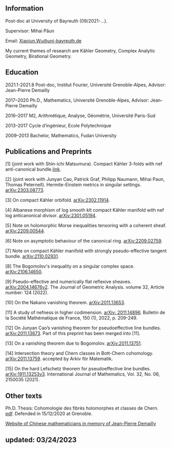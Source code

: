 ## Information

Post-doc at University of Bayreuth (09/2021-...).

Supervisor: Mihai P&#259;un

Email: [Xiaojun.Wu@uni-bayreuth.de](mailto:Xiaojun.Wu@uni-bayreuth.de)

My current themes of research are Kähler Geometry, Complex Analytic Geometry, Birational Geometry.

## Education

2021.1-2021.8 Post-doc, Institut Fourier, Université Grenoble-Alpes, Advisor: Jean-Pierre Demailly

2017–2020 Ph.D., Mathematics, Université Grenoble-Alpes, Advisor: Jean-Pierre Demailly

2016–2017 M2, Arithmétique, Analyse, Géométrie, Université Paris-Sud

2013–2017 Cycle d’ingénieur, Ecole Polytechnique

2009–2013 Bachelor, Mathematics, Fudan University 

## Publications and Preprints
[1] (joint work with Shin-ichi Matsumura). Compact Kähler 3-folds with nef anti-canonical bundle.[link](nef_hal.pdf).

[2] (joint work with  Junyan Cao, Patrick Graf, Philipp Naumann, Mihai Paun, Thomas Peternell). Hermite-Einstein metrics in singular settings. [arXiv:2303.08773](https://arxiv.org/abs/arXiv:2303.08773). 

[3] On compact Kähler orbifold. [arXiv:2302.11914](https://arxiv.org/abs/arXiv:2302.11914). 

[4] Albanese morphism of log smooth klt compact Kähler manifold with nef log anticanonical divisor. [arXiv:2301.05194](https://arxiv.org/abs/arXiv:2301.05194). 

[5] Note on holomorphic Morse inequalities tensoring with a coherent sheaf. [arXiv:2209.00544](https://arxiv.org/abs/arXiv:2209.00544).

[6] Note on asymptotic behaviour of the canonical ring. [arXiv:2209.02759](https://arxiv.org/abs/arXiv:2209.02759).

[7] Note on compact Kähler manifold with strongly pseudo-effective tangent bundle. [arXiv:2110.02931](https://arxiv.org/abs/arXiv:2110.02931).

[8] The Bogomolov's inequality on a singular complex space. [arXiv:2106.14650](https://arxiv.org/abs/arXiv:2106.14650).

[9] Pseudo-effective and numerically flat reflexive sheaves. [arXiv:2004.14676v2](https://arxiv.org/abs/2004.14676). The Journal of Geometric Analysis. volume 32, Article number: 124 (2022).
 
[10] On the Nakano vanishing theorem. [arXiv:2011.13653](https://arxiv.org/abs/2011.13653).

[11] A study of nefness in higher codimension. [arXiv: 2011.14896](https://arxiv.org/abs/2011.14896). Bulletin de la Société Mathématique de France,
150 (1), 2022, p. 209-249.

[12] On Junyan Cao’s vanishing theorem for pseudoeffective line bundles. [arXiv:2011.13673](https://arxiv.org/abs/2011.13673). Part of this preprint has been merged into [11].

[13] On a vanishing theorem due to Bogomolov. [arXiv:2011.13751](https://arxiv.org/abs/2011.13751).

[14] Intersection theory and Chern classes in Bott-Chern cohomology. [arXiv:2011.13759](https://arxiv.org/abs/2011.13759). accepted by Arkiv för Matematik.

[15] On the hard Lefschetz theorem for pseudoeffective line bundles. [arXiv:1911.13253v3](https://arxiv.org/abs/1911.13253).  International Journal of Mathematics, Vol. 32, No. 06, 2150035 (2021).


## Other texts

Ph.D. Thesis: Cohomologie des fibrés holomorphes et classes de Chern. [pdf](https://hal.archives-ouvertes.fr/tel-03145126). Defended in 15/12/2020 at Grenoble.

[Website of Chinese mathematicians in memory of Jean-Pierre Demailly](JPDemailly/JPDemailly.html)


## updated: 03/24/2023
